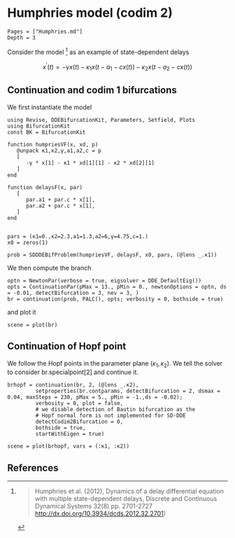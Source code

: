 # Humphries model (codim 2)

```@contents
Pages = ["Humphries.md"]
Depth = 3
```
Consider the model [^Hum] as an example of state-dependent delays

$$x^{\prime}(t)=-\gamma x(t)-\kappa_1 x\left(t-a_1-c x(t)\right)-\kappa_2 x\left(t-a_2-c x(t)\right)$$


## Continuation and codim 1 bifurcations

We first instantiate the model

```@example TUTHumphries
using Revise, DDEBifurcationKit, Parameters, Setfield, Plots
using BifurcationKit
const BK = BifurcationKit

function humpriesVF(x, xd, p)
   @unpack κ1,κ2,γ,a1,a2,c = p
   [
      -γ * x[1] - κ1 * xd[1][1] - κ2 * xd[2][1]
   ]
end

function delaysF(x, par)
   [
      par.a1 + par.c * x[1],
      par.a2 + par.c * x[1],
   ]
end


pars = (κ1=0.,κ2=2.3,a1=1.3,a2=6,γ=4.75,c=1.)
x0 = zeros(1)

prob = SDDDEBifProblem(humpriesVF, delaysF, x0, pars, (@lens _.κ1))
```

We then compute the branch

```@example TUTHumphries
optn = NewtonPar(verbose = true, eigsolver = DDE_DefaultEig())
opts = ContinuationPar(pMax = 13., pMin = 0., newtonOptions = optn, ds = -0.01, detectBifurcation = 3, nev = 3, )
br = continuation(prob, PALC(), opts; verbosity = 0, bothside = true)
```

and plot it

```@example TUTHumphries
scene = plot(br)
```

## Continuation of Hopf point

We follow the Hopf points in the parameter plane $(\kappa_1,\kappa_2)$.
We tell the solver to consider br.specialpoint[2] and continue it.

```@example TUTHumphries
brhopf = continuation(br, 2, (@lens _.κ2),
         setproperties(br.contparams, detectBifurcation = 2, dsmax = 0.04, maxSteps = 230, pMax = 5., pMin = -1.,ds = -0.02);
         verbosity = 0, plot = false,
         # we disable detection of Bautin bifurcation as the
         # Hopf normal form is not implemented for SD-DDE
         detectCodim2Bifurcation = 0,
         bothside = true,
         startWithEigen = true)

scene = plot(brhopf, vars = (:κ1, :κ2))
```

## References
[^Hum]: > Humphries et al. (2012), Dynamics of a delay differential equation with multiple state-dependent delays, Discrete and Continuous Dynamical Systems 32(8) pp. 2701-2727 http://dx.doi.org/10.3934/dcds.2012.32.2701)